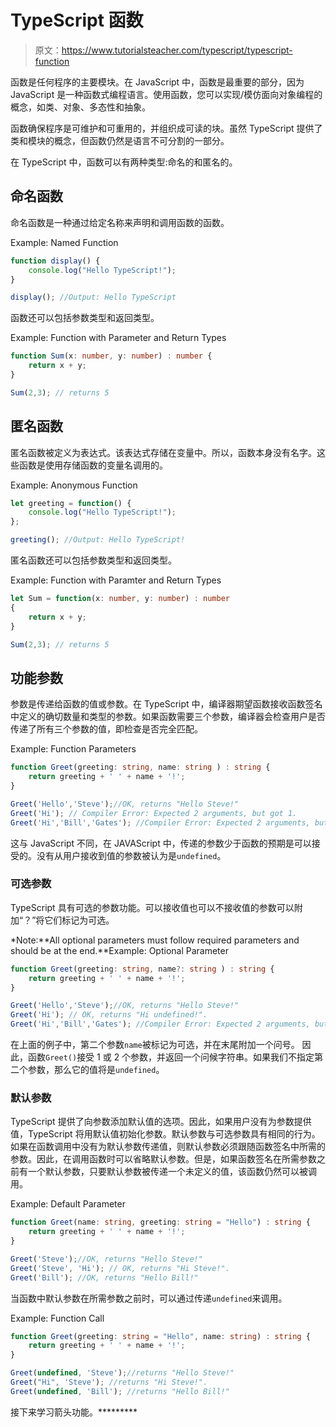 # TypeScript 函数

> 原文：<https://www.tutorialsteacher.com/typescript/typescript-function>

函数是任何程序的主要模块。在 JavaScript 中，函数是最重要的部分，因为 JavaScript 是一种函数式编程语言。使用函数，您可以实现/模仿面向对象编程的概念，如类、对象、多态性和抽象。

函数确保程序是可维护和可重用的，并组织成可读的块。虽然 TypeScript 提供了类和模块的概念，但函数仍然是语言不可分割的一部分。

在 TypeScript 中，函数可以有两种类型:命名的和匿名的。

## 命名函数

命名函数是一种通过给定名称来声明和调用函数的函数。

Example: Named Function 

```ts
function display() {
    console.log("Hello TypeScript!");
}

display(); //Output: Hello TypeScript 
```

函数还可以包括参数类型和返回类型。

Example: Function with Parameter and Return Types 

```ts
function Sum(x: number, y: number) : number {
    return x + y;
}

Sum(2,3); // returns 5 
```

## 匿名函数

匿名函数被定义为表达式。该表达式存储在变量中。所以，函数本身没有名字。这些函数是使用存储函数的变量名调用的。

Example: Anonymous Function 

```ts
let greeting = function() {
    console.log("Hello TypeScript!");
};

greeting(); //Output: Hello TypeScript! 
```

匿名函数还可以包括参数类型和返回类型。

Example: Function with Paramter and Return Types 

```ts
let Sum = function(x: number, y: number) : number
{
    return x + y;
}

Sum(2,3); // returns 5 
```

## 功能参数

参数是传递给函数的值或参数。在 TypeScript 中，编译器期望函数接收函数签名中定义的确切数量和类型的参数。如果函数需要三个参数，编译器会检查用户是否传递了所有三个参数的值，即检查是否完全匹配。

Example: Function Parameters 

```ts
function Greet(greeting: string, name: string ) : string {
    return greeting + ' ' + name + '!';
}

Greet('Hello','Steve');//OK, returns "Hello Steve!"
Greet('Hi'); // Compiler Error: Expected 2 arguments, but got 1.
Greet('Hi','Bill','Gates'); //Compiler Error: Expected 2 arguments, but got 3. 
```

这与 JavaScript 不同，在 JAVAScript 中，传递的参数少于函数的预期是可以接受的。没有从用户接收到值的参数被认为是`undefined`。

### 可选参数

TypeScript 具有可选的参数功能。可以接收值也可以不接收值的参数可以附加“？”将它们标记为可选。

*Note:**All optional parameters must follow required parameters and should be at the end.**Example: Optional Parameter 

```ts
function Greet(greeting: string, name?: string ) : string {
    return greeting + ' ' + name + '!';
}

Greet('Hello','Steve');//OK, returns "Hello Steve!"
Greet('Hi'); // OK, returns "Hi undefined!".
Greet('Hi','Bill','Gates'); //Compiler Error: Expected 2 arguments, but got 3. 
```

在上面的例子中，第二个参数`name`被标记为可选，并在末尾附加一个问号。 因此，函数`Greet()`接受 1 或 2 个参数，并返回一个问候字符串。如果我们不指定第二个参数，那么它的值将是`undefined`。

### 默认参数

TypeScript 提供了向参数添加默认值的选项。因此，如果用户没有为参数提供值，TypeScript 将用默认值初始化参数。默认参数与可选参数具有相同的行为。如果在函数调用中没有为默认参数传递值，则默认参数必须跟随函数签名中所需的参数。因此，在调用函数时可以省略默认参数。但是，如果函数签名在所需参数之前有一个默认参数，只要默认参数被传递一个未定义的值，该函数仍然可以被调用。

Example: Default Parameter 

```ts
function Greet(name: string, greeting: string = "Hello") : string {
    return greeting + ' ' + name + '!';
}

Greet('Steve');//OK, returns "Hello Steve!"
Greet('Steve', 'Hi'); // OK, returns "Hi Steve!".
Greet('Bill'); //OK, returns "Hello Bill!" 
```

当函数中默认参数在所需参数之前时，可以通过传递`undefined`来调用。

Example: Function Call 

```ts
function Greet(greeting: string = "Hello", name: string) : string {
    return greeting + ' ' + name + '!';
}

Greet(undefined, 'Steve');//returns "Hello Steve!"
Greet("Hi", 'Steve'); //returns "Hi Steve!".
Greet(undefined, 'Bill'); //returns "Hello Bill!" 
```

接下来学习箭头功能。*********